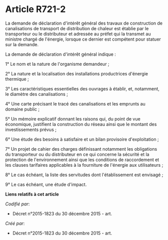 # Article R721-2

La demande de déclaration d'intérêt général des travaux de construction de canalisations de transport de distribution de
chaleur est établie par le transporteur ou le distributeur et adressée au préfet qui la transmet au ministre chargé de
l'énergie, lorsque ce dernier est compétent pour statuer sur la demande.

La demande de déclaration d'intérêt général indique :

1° Le nom et la nature de l'organisme demandeur ;

2° La nature et la localisation des installations productrices d'énergie thermique ;

3° Les caractéristiques essentielles des ouvrages à établir, et, notamment, le diamètre des canalisations ;

4° Une carte précisant le tracé des canalisations et les emprunts au domaine public ;

5° Un mémoire explicatif donnant les raisons qui, du point de vue économique, justifient la construction du réseau ainsi que
le montant des investissements prévus ;

6° Une étude des besoins à satisfaire et un bilan provisoire d'exploitation ;

7° Un projet de cahier des charges définissant notamment les obligations du transporteur ou du distributeur en ce qui
concerne la sécurité et la protection de l'environnement ainsi que les conditions de raccordement et les clauses tarifaires
applicables à la fourniture de l'énergie aux utilisateurs ;

8° Le cas échéant, la liste des servitudes dont l'établissement est envisagé ;

9° Le cas échéant, une étude d'impact.

**Liens relatifs à cet article**

_Codifié par_:

  - Décret n°2015-1823 du 30 décembre 2015 - art.

_Créé par_:

  - Décret n°2015-1823 du 30 décembre 2015 - art.
